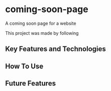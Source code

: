 # coming-soon-page
A coming soon page for a website

This project was made by following []()

## Key Features and Technologies

## How To Use

## Future Features
